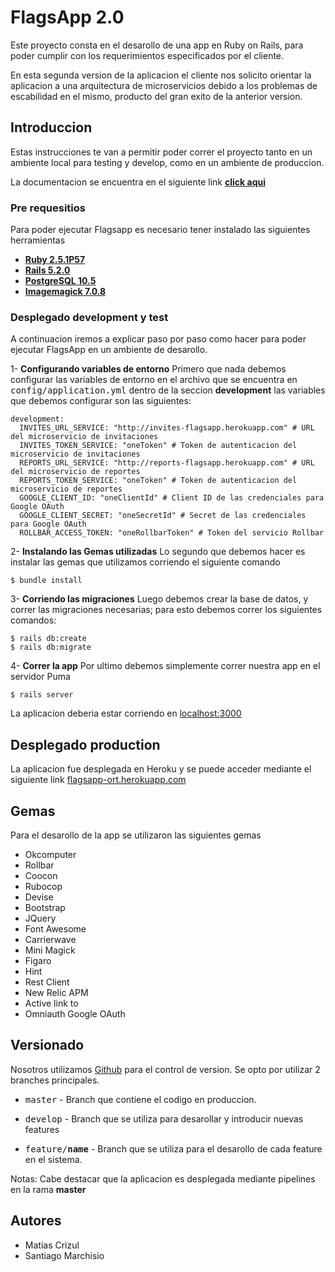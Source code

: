 # FlagsApp 2.0

Este proyecto consta en el desarollo de una app en Ruby on Rails, para poder cumplir con los requerimientos especificados por el cliente.

En esta segunda version de la aplicacion el cliente nos solicito orientar la aplicacion a una arquitectura de microservicios debido a los problemas de escabilidad en el mismo, producto del gran exito de la anterior version.

## Introduccion

Estas instrucciones te van a permitir poder correr el proyecto tanto en un ambiente local para testing y develop, como en un ambiente de produccion.

La documentacion se encuentra en el siguiente link [**click aqui**](https://github.com/crizulm/flagsapp/blob/master/Documentacion.pdf)

### Pre requesitios

Para poder ejecutar Flagsapp es necesario tener instalado las siguientes herramientas

- [**Ruby 2.5.1P57**](https://www.ruby-lang.org/es/)
- [**Rails 5.2.0**](https://rubyonrails.org)
- [**PostgreSQL 10.5**](https://www.postgresql.org)
- [**Imagemagick 7.0.8**](https://www.imagemagick.org)

### Desplegado development y test

A continuacion iremos a explicar paso por paso como hacer para poder ejecutar FlagsApp en un ambiente de desarollo.

1- **Configurando variables de entorno**
Primero que nada debemos configurar las variables de entorno en el archivo que se encuentra en <kbd>config/application.yml</kbd> dentro de la seccion **development** las variables que debemos configurar son las siguientes:
```
development:
  INVITES_URL_SERVICE: "http://invites-flagsapp.herokuapp.com" # URL del microservicio de invitaciones
  INVITES_TOKEN_SERVICE: "oneToken" # Token de autenticacion del microservicio de invitaciones
  REPORTS_URL_SERVICE: "http://reports-flagsapp.herokuapp.com" # URL del microservicio de reportes
  REPORTS_TOKEN_SERVICE: "oneToken" # Token de autenticacion del microservicio de reportes
  GOOGLE_CLIENT_ID: "oneClientId" # Client ID de las credenciales para Google OAuth
  GOOGLE_CLIENT_SECRET: "oneSecretId" # Secret de las credenciales para Google OAuth
  ROLLBAR_ACCESS_TOKEN: "oneRollbarToken" # Token del servicio Rollbar
```
2-  **Instalando las Gemas utilizadas**
Lo segundo que debemos hacer es instalar las gemas que utilizamos corriendo el siguiente comando
```
$ bundle install
```
3- **Corriendo las migraciones**
Luego debemos crear la base de datos, y correr las migraciones necesarias; para esto debemos correr los siguientes comandos:
```
$ rails db:create
$ rails db:migrate
```
4- **Correr la app**
Por ultimo debemos simplemente correr nuestra app en el servidor Puma
```
$ rails server
```
La aplicacion deberia estar corriendo en [localhost:3000](https://localhost:3000)

## Desplegado production

La aplicacion fue desplegada en Heroku y se puede acceder mediante el siguiente link [flagsapp-ort.herokuapp.com](https://flagsapp-ort.herokuapp.com)

## Gemas

Para el desarollo de la app se utilizaron las siguientes gemas

- Okcomputer
- Rollbar
- Coocon
- Rubocop
- Devise
- Bootstrap
- JQuery
- Font Awesome
- Carrierwave
- Mini Magick
- Figaro
- Hint
- Rest Client
- New Relic APM
- Active link to
- Omniauth Google OAuth

## Versionado

Nosotros utilizamos [Github](http://github.com/) para el control de version. Se opto por utilizar 2 branches principales.

- <kbd>master</kbd> - Branch que contiene el codigo en produccion.
- <kbd>develop</kbd> - Branch que se utiliza para desarollar y introducir nuevas features

- <kbd>feature/**name**</kbd> - Branch que se utiliza para el desarollo de cada feature en el sistema.

Notas: Cabe destacar que la aplicacion es desplegada mediante pipelines en la rama **master**

## Autores

* Matias Crizul
* Santiago Marchisio

